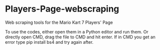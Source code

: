 # Players-Page-webscraping
Web scraping tools for the Mario Kart 7 Players' Page


To use the codes, either open them in a Python editor and run them. Or directly open CMD, drag the file to CMD and hit enter.
If in CMD you get an error type pip install bs4 and try again after.
